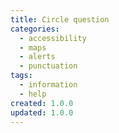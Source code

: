 ```yaml
---
title: Circle question
categories:
  - accessibility
  - maps
  - alerts
  - punctuation
tags:
  - information
  - help
created: 1.0.0
updated: 1.0.0
---
```

